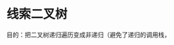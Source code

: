 <!--
 * @Author: 孔潇
 * @Date: 2020-04-23 14:22:21
 * @LastEditTime: 2020-04-23 14:22:21
 * @Description:  
 * @FilePath: \Data Structure\Algorithm\src\app\DATASTRUCTURE\Tree\binaryTree\线索二叉树.md
 -->

# 线索二叉树

目的：把二叉树递归遍历变成非递归（避免了递归的调用栈，  
